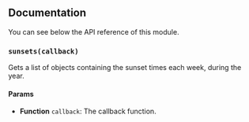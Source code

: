 ## Documentation

You can see below the API reference of this module.

### `sunsets(callback)`
Gets a list of objects containing the sunset times each week, during the year.

#### Params

- **Function** `callback`: The callback function.

